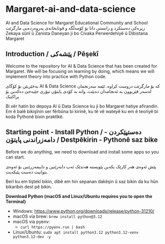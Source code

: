 # Margaret-ai-and-data-science
AI and Data Science for Margaret Educational Community and School <br>
 زیرەکی دەستکرد و زانستی داتا بۆ کۆمەڵگە و قوتابخانەی پەروەردەیی مارگرێت <br>
Zekaya sûnî û Zanista Daneyan ji bo Civaka Perwerdehiyê û Dibistana Margaret


## Introduction / پێشەکی / Pêşekî

Welcome to the repository for AI & Data Science that has been created for Margaret. We will be focusing on learning by doing, which means we will implement theory into practice with Python code. <br>

بەخێربێن بۆ کۆگای AI & Data Science کە بۆ مارگرێت دروست کراوە. ئێمە سەرنجمان لەسەر فێربوون بە ئەنجامدان دەبێت، واتە بە کۆدی پایتۆن تیۆری جێبەجێ دەکەین بۆ پراکتیک <br>

Bi xêr hatin bo depoya AI û Data Science ku ji bo Margaret hatiye afirandin. Em ê balê bikişînin ser fêrbûna bi kirinê, ku tê vê wateyê ku em ê teoriyê bi koda Pythonê bixin praktîkê.


## Starting point - Install Python / دەستپێکردن - دامەزراندنی پایتۆن / Destpêkirin - Pythonê saz bike

Before we do anything, we need to download and install some apps so you can start. <br>

پێش ئەوەی هەر کارێک بکەین پێویستە هەندێک ئەپ دابەزێنین و دایبمەزرێنین بۆ ئەوەی بتوانیت دەست پێبکەیت. <br>

Berî ku em tiştekî bikin, dibê em hin sepanan dakêşin û saz bikin da ku hûn bikaribin dest pê bikin.

**Download Python (macOS and Linux/Ubuntu requires you to open the Terminal)**
   - Windows: https://www.python.org/downloads/release/python-31210/
   - macOS via brew: `brew install python@3.12`
   - macOS via pyenv: 
     - `curl https://pyenv.run | bash`
   - Linux/Ubuntu: `sudo apt install python3.12 python3.12-venv python3.12-dev -y`



